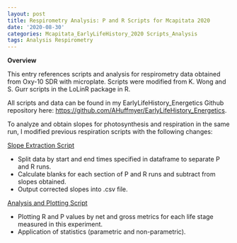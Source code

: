 ```yaml
---
layout: post
title: Respirometry Analysis: P and R Scripts for Mcapitata 2020
date: '2020-08-30'
categories: Mcapitata_EarlyLifeHistory_2020 Scripts_Analysis
tags: Analysis Respirometry
---
```


**Overview**  

This entry references scripts and analysis for respirometry data obtained from Oxy-10 SDR with microplate. Scripts were modified from K. Wong and S. Gurr scripts in the LoLinR package in R.  

All scripts and data can be found in my EarlyLifeHistory_Energetics Github repository here: https://github.com/AHuffmyer/EarlyLifeHistory_Energetics.

To analyze and obtain slopes for photosynthesis and respiration in the same run, I modified previous respiration scripts with the following changes:

[Slope Extraction Script](https://github.com/AHuffmyer/EarlyLifeHistory_Energetics/blob/master/Mcap2020/Scripts/Respirometry_Extraction_Mcap2020.Rmd)
* Split data by start and end times specified in dataframe to separate P and R runs.  
* Calculate blanks for each section of P and R runs and subtract from slopes obtained.  
* Output corrected slopes into .csv file.  

[Analysis and Plotting Script](https://github.com/AHuffmyer/EarlyLifeHistory_Energetics/blob/master/Mcap2020/Scripts/Respirometry_Plotting_Stats_Mcap2020.Rmd)
* Plotting R and P values by net and gross metrics for each life stage measured in this experiment.  
* Application of statistics (parametric and non-parametric).  
